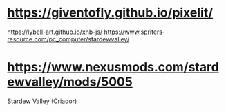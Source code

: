 #			https://giventofly.github.io/pixelit/
https://lybell-art.github.io/xnb-js/
https://www.spriters-resource.com/pc_computer/stardewvalley/
#			https://www.nexusmods.com/stardewvalley/mods/5005
Stardew Valley (Criador)
